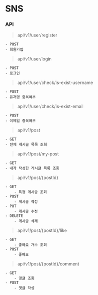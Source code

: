 # SNS


### API

> api/v1/user/register

    - POST
    - 회원가입

> api/v1/user/login

    - POST
    - 로그인

> api/v1/user/check/is-exist-username	

    - POST
    - 유저명 중복여부

> api/v1/user/check/is-exist-email

    - POST
    - 이메일 중복여부

> api/v1/post

    - GET
    - 전체 게시글 목록 조회


> api/v1/post/my-post

    - GET
    - 내가 작성한 게시글 목록 조회


> api/v1/post/{postId}

    - GET    	
        - 특정 게시글 조회
    - POST	
        - 게시글 작성
    - PUT	
        - 게시글 수정
    - DELETE	
        - 게시글 삭제

> api/v1/post/{postId}/like	

    - GET	
        - 좋아요 개수 조회
    - POST	
        - 좋아요
		
> api/v1/post/{postId}/comment	
        
    - GET	
        - 댓글 조회
    - POST	
        - 댓글 작성
